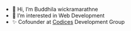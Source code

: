 - 👋 Hi, I’m Buddhila wickramarathne
- 👀 I’m interested in Web Development 
- ✨ Cofounder at [Codices](https://codices.dev/) Development Group
<!---- 💞️ I’m looking to collaborate on ...
- 🌱 I’m currently learning AI


- 📫 How to reach me by--->
<!---
Buddhila/Buddhila is a ✨ special ✨ repository because its `README.md` (this file) appears on your GitHub profile.
You can click the Preview link to take a look at your changes.
rsffyrfyfhgsrdhfyedhxc
--->
